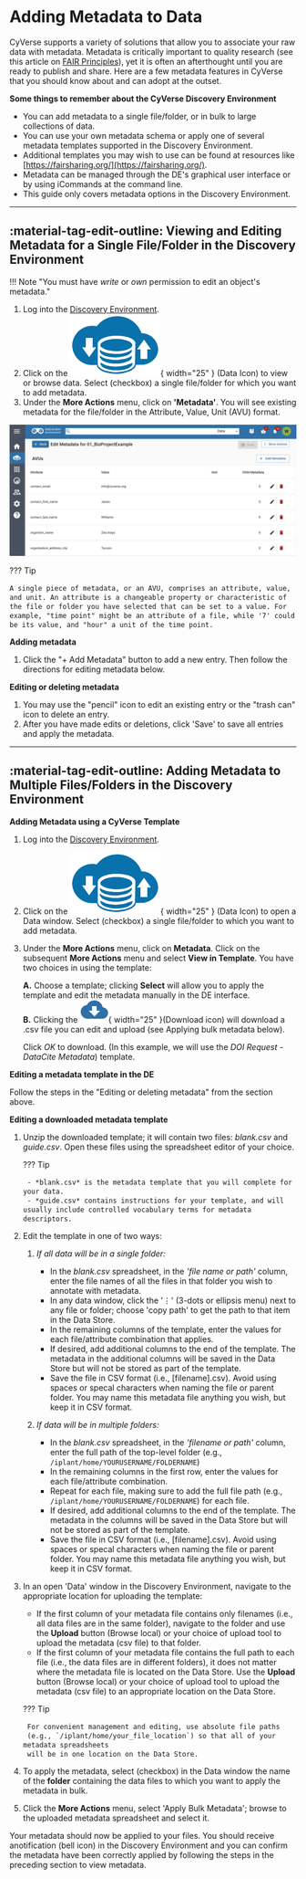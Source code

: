 # Adding Metadata to Data

CyVerse supports a variety of solutions that allow you to associate your raw data with metadata. Metadata is critically important to quality research (see this article on [FAIR Principles](https://www.nature.com/articles/sdata201618)), yet it is often an afterthought until you are ready to publish and share. Here are a few metadata features in CyVerse that you should know about and can adopt at the outset.

**Some things to remember about the CyVerse Discovery Environment**

-   You can add metadata to a single file/folder, or in bulk to large collections of data. 
-   You can use your own metadata schema or apply one of several metadata templates supported in the Discovery Environment.
-   Additional templates you may wish to use can be found at resources like [https://fairsharing.org/](https://fairsharing.org/).
-   Metadata can be managed through the DE's graphical user interface or by using iCommands at the command line. 
-   This guide only covers metadata options in the Discovery Environment.

---

## :material-tag-edit-outline: Viewing and Editing Metadata for a Single File/Folder in the Discovery Environment

!!! Note "You must have *write* or *own* permission to edit an object's metadata."
    

1. Log into the [Discovery Environment](https://de.cyverse.org/de/).
2. Click on the ![Data_Icon](../../assets/de/menu_items/dataIcon.png){ width="25" }  (Data Icon) to view or browse data. Select (checkbox) a single file/folder for which you want to add metadata.
3. Under the **More Actions** menu, click on **'Metadata'**. You will see existing metadata for the file/folder in the Attribute, Value, Unit (AVU) format.

![edit_view_metadta](../../assets/ds/edit_view_metadata.png)


??? Tip

    A single piece of metadata, or an AVU, comprises an attribute, value, and unit. An attribute is a changeable property or characteristic of the file or folder you have selected that can be set to a value. For example, "time point" might be an attribute of a file, while '7' could be its value, and "hour" a unit of the time point.
    

**Adding metadata**

1. Click the "+ Add Metadata" button to add a new entry. Then follow the directions for editing metadata below.

**Editing or deleting metadata**

1. You may use the "pencil" icon to edit an existing entry or the "trash can" icon to delete an entry.
2. After you have made edits or deletions, click 'Save' to save all entries and apply the metadata.

---

## :material-tag-edit-outline: Adding Metadata to Multiple Files/Folders in the Discovery Environment

**Adding Metadata using a CyVerse Template**

1. Log into the [Discovery Environment](https://de.cyverse.org/de/).
2. Click on the ![Data_Icon](../../assets/de/menu_items/dataIcon.png){ width="25" } (Data Icon) to open a Data window. Select (checkbox) a single file/folder to which you want to add metadata.
3. Under the **More Actions** menu, click on **Metadata**. Click on the subsequent **More Actions** menu and select **View in Template**. You have two choices in using the template:

    **A.** Choose a template; clicking **Select** will allow you to apply the template and edit the metadata manually in the DE interface. <br>
    **B.** Clicking the ![Download_Icon](../../assets/ds/download_icon_OLD.png){ width="25" }(Download icon) will download a .csv file you can edit and upload (see Applying bulk metadata below).

    Click *OK* to download. (In this example, we will use the *DOI Request - DataCite Metadata*) template.

**Editing a metadata template in the DE**

Follow the steps in the "Editing or deleting metadata" from the section above.

**Editing a downloaded metadata template**

1. Unzip the downloaded template; it will contain two files: *blank.csv* and *guide.csv*. Open these files using the spreadsheet editor of your choice.

    ??? Tip

        - *blank.csv* is the metadata template that you will complete for your data.      
        - *guide.csv* contains instructions for your template, and will usually include controlled vocabulary terms for metadata descriptors.
            

2. Edit the template in one of two ways:

    1. *If all data will be in a single folder:*
        - In the *blank.csv* spreadsheet, in the *'file name or path'* column, enter the file names of all the files in that folder you wish to annotate with metadata.
        - In any data window, click the '⋮' (3-dots or ellipsis menu) next to any file or folder; choose 'copy path' to get the path to that item in the Data Store.          
        - In the remaining columns of the template, enter the values for each file/attribute combination that applies.
        - If desired, add additional columns to the end of the template. The metadata in the additional columns will be saved in the Data Store but will not be stored as part of the template.
        - Save the file in CSV format (i.e., [filename].csv). Avoid using spaces or specal characters when naming the file or parent folder. You may name this metadata file anything you wish, but keep it in CSV format.

    2. *If data will be in multiple folders:*

        - In the *blank.csv* spreadsheet, in the *'filename or path'* column, enter the full path of the top-level folder (e.g., `/iplant/home/YOURUSERNAME/FOLDERNAME`) 
        - In the remaining columns in the first row, enter the values for each file/attribute combination.
        - Repeat for each file, making sure to add the full file path (e.g., `/iplant/home/YOURUSERNAME/FOLDERNAME`) for each file.
        - If desired, add additional columns to the end of the template. The metadata in the columns will be saved in the Data Store but will not be stored as part of the template.
        - Save the file in CSV format (i.e., [filename].csv). Avoid using spaces or specal characters when naming the file or parent folder. You may name this metadata file anything you wish, but keep it in CSV format.

3. In an open 'Data' window in the Discovery Environment, navigate to the appropriate location for uploading the template:
    - If the first column of your metadata file contains only filenames (i.e., all data files are in the same folder), navigate to the folder and use the **Upload** button (Browse local) or your choice of upload tool to upload the metadata (csv file) to that folder.
    - If the first column of your metadata file contains the full path to each file (i.e., the data files are in different folders), it does not matter where the metadata file is located on the Data Store. Use the **Upload** button (Browse local) or your choice of upload tool to upload the metadata (csv file) to an appropriate location on the Data Store.

    ??? Tip
    
        For convenient management and editing, use absolute file paths
        (e.g., `/iplant/home/your_file_location`) so that all of your metadata spreadsheets 
        will be in one location on the Data Store.
        
4. To apply the metadata, select (checkbox) in the Data window the name of the **folder** containing the data files to which you want to apply the metadata in bulk.
5. Click the **More Actions** menu, select 'Apply Bulk Metadata'; browse to the uploaded metadata spreadsheet and select it.

Your metadata should now be applied to your files. You should receive anotification (bell icon) in the Discovery Environment and you can confirm the
metadata have been correctly applied by following the steps in the preceding section to view metadata.
